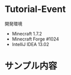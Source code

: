 Tutorial-Event
=============

開発環境
* Minecraft 1.7.2
* Minecraft Forge #1024
* IntelliJ IDEA 13.02

サンプル内容
==================
